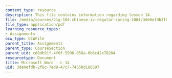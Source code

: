 ```yaml
---
content_type: resource
description: This file contains information regarding lesson 14.
file: /media/courses/21g-104-chinese-iv-regular-spring-2004/3de0efdb2f8c7ed947c77455bd186597_MIT21G_104S04_L14.pdf
file_type: application/pdf
learning_resource_types:
- Assignments
ocw_type: OCWFile
parent_title: Assignments
parent_type: CourseSection
parent_uid: cd8db91f-4f0f-5996-058a-0b6c42e78284
resourcetype: Document
title: Microsoft Word - L-14
uid: 3de0efdb-2f8c-7ed9-47c7-7455bd186597
---
```

